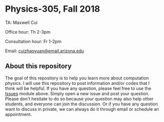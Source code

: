 # Physics-305, Fall 2018
TA: Maxwell Cui

Office hour: Th 2-3pm

Consultation hour: Fr 1-2pm

Email: cuizhaoyuan@email.arizona.edu

## About this repository
The goal of this repository is to help you learn more about computation physics.
I will use this repository to post information and/or codes that I think will be helpful.
If you have any question, please feel free to use the [Issues](https://github.com/maxwellcui/phys305/issues) module above.
Simply open a new issue and post your question. Please don't hesitate to do so because your question may also help other students, and everyone can join the discussion. Or if you have any question want to discuss in private, we can always do it through email or schedule an appointment.
